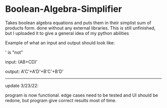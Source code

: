 # Boolean-Algebra-Simplifier
Takes boolean algebra equations and puts them in their simplist sum of products form.
done without any external libraries.
This is still unfinished, but I uploaded it to give a general idea of my python abilities


Example of what an input and output should look like:

' is "not"

input: (AB+CD)'

output: A'C'+A'D'+B'C'+B'D'

------------

update 3/23/22:

program is now functional. edge cases need to be tested and UI should be redone, but program give correct results most of time. 
